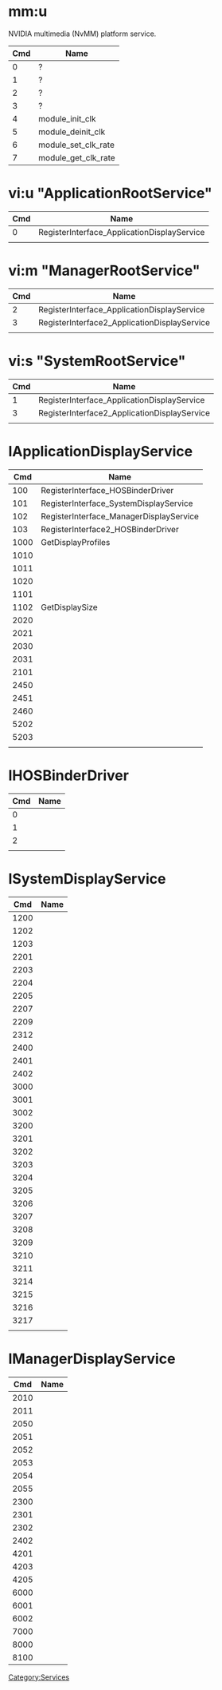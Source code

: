 # mm:u

NVIDIA multimedia (NvMM) platform service.

| Cmd | Name                   |
| --- | ---------------------- |
| 0   | ?                      |
| 1   | ?                      |
| 2   | ?                      |
| 3   | ?                      |
| 4   | module\_init\_clk      |
| 5   | module\_deinit\_clk    |
| 6   | module\_set\_clk\_rate |
| 7   | module\_get\_clk\_rate |

# vi:u "ApplicationRootService"

| Cmd | Name                                         |
| --- | -------------------------------------------- |
| 0   | RegisterInterface\_ApplicationDisplayService |
|     |                                              |

# vi:m "ManagerRootService"

| Cmd | Name                                          |
| --- | --------------------------------------------- |
| 2   | RegisterInterface\_ApplicationDisplayService  |
| 3   | RegisterInterface2\_ApplicationDisplayService |
|     |                                               |

# vi:s "SystemRootService"

| Cmd | Name                                          |
| --- | --------------------------------------------- |
| 1   | RegisterInterface\_ApplicationDisplayService  |
| 3   | RegisterInterface2\_ApplicationDisplayService |
|     |                                               |

# IApplicationDisplayService

| Cmd  | Name                                     |
| ---- | ---------------------------------------- |
| 100  | RegisterInterface\_HOSBinderDriver       |
| 101  | RegisterInterface\_SystemDisplayService  |
| 102  | RegisterInterface\_ManagerDisplayService |
| 103  | RegisterInterface2\_HOSBinderDriver      |
| 1000 | GetDisplayProfiles                       |
| 1010 |                                          |
| 1011 |                                          |
| 1020 |                                          |
| 1101 |                                          |
| 1102 | GetDisplaySize                           |
| 2020 |                                          |
| 2021 |                                          |
| 2030 |                                          |
| 2031 |                                          |
| 2101 |                                          |
| 2450 |                                          |
| 2451 |                                          |
| 2460 |                                          |
| 5202 |                                          |
| 5203 |                                          |
|      |                                          |

# IHOSBinderDriver

| Cmd | Name |
| --- | ---- |
| 0   |      |
| 1   |      |
| 2   |      |
|     |      |

# ISystemDisplayService

| Cmd  | Name |
| ---- | ---- |
| 1200 |      |
| 1202 |      |
| 1203 |      |
| 2201 |      |
| 2203 |      |
| 2204 |      |
| 2205 |      |
| 2207 |      |
| 2209 |      |
| 2312 |      |
| 2400 |      |
| 2401 |      |
| 2402 |      |
| 3000 |      |
| 3001 |      |
| 3002 |      |
| 3200 |      |
| 3201 |      |
| 3202 |      |
| 3203 |      |
| 3204 |      |
| 3205 |      |
| 3206 |      |
| 3207 |      |
| 3208 |      |
| 3209 |      |
| 3210 |      |
| 3211 |      |
| 3214 |      |
| 3215 |      |
| 3216 |      |
| 3217 |      |
|      |      |

# IManagerDisplayService

| Cmd  | Name |
| ---- | ---- |
| 2010 |      |
| 2011 |      |
| 2050 |      |
| 2051 |      |
| 2052 |      |
| 2053 |      |
| 2054 |      |
| 2055 |      |
| 2300 |      |
| 2301 |      |
| 2302 |      |
| 2402 |      |
| 4201 |      |
| 4203 |      |
| 4205 |      |
| 6000 |      |
| 6001 |      |
| 6002 |      |
| 7000 |      |
| 8000 |      |
| 8100 |      |

[Category:Services](Category:Services "wikilink")
